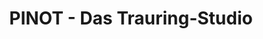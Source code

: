 ---
title: "PINOT - Das Trauring-Studio"
url: /magdeburg/pinot-das-trauring-studio/
shop: Schmuck
---